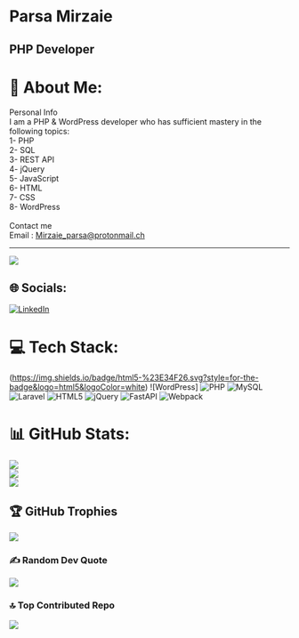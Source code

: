 <h1> Parsa Mirzaie </h1>

<h2> PHP Developer </h2>

# 💫 About Me:
Personal Info<br>I am a PHP & WordPress developer who has sufficient mastery in the following topics:<br>1- PHP<br>2- SQL<br>3- REST API<br>4- jQuery<br>5- JavaScript<br>6- HTML<br>7- CSS<br>8- WordPress<br><br>Contact me<br>Email : Mirzaie_parsa@protonmail.ch


---
[![](https://visitcount.itsvg.in/api?id=Parsa-mrz&icon=5&color=5)](https://visitcount.itsvg.in)

## 🌐 Socials:
[![LinkedIn](https://img.shields.io/badge/LinkedIn-%230077B5.svg?logo=linkedin&logoColor=white)](https://linkedin.com/in/https://www.linkedin.com/in/parsa-mirzaie-85249a221/?lipi=urn%3Ali%3Apage%3Ad_flagship3_feed%3BNjnxwXKDRfq5oM%2FlvKCfVA%3D%3D) 

# 💻 Tech Stack:
(https://img.shields.io/badge/html5-%23E34F26.svg?style=for-the-badge&logo=html5&logoColor=white) ![WordPress]
![PHP](https://img.shields.io/badge/php-%23777BB4.svg?style=for-the-badge&logo=php&logoColor=white) ![MySQL](https://img.shields.io/badge/mysql-%2300f.svg?style=for-the-badge&logo=mysql&logoColor=white) ![Laravel](https://img.shields.io/badge/laravel-%23FF2D20.svg?style=for-the-badge&logo=laravel&logoColor=white) ![HTML5](https://img.shields.io/badge/html5-%23E34F26.svg?style=for-the-badge&logo=html5&logoColor=white) ![jQuery](https://img.shields.io/badge/jquery-%230769AD.svg?style=for-the-badge&logo=jquery&logoColor=white) ![FastAPI](https://img.shields.io/badge/FastAPI-005571?style=for-the-badge&logo=fastapi) ![Webpack](https://img.shields.io/badge/webpack-%238DD6F9.svg?style=for-the-badge&logo=webpack&logoColor=black)
# 📊 GitHub Stats:
![](https://github-readme-stats.vercel.app/api?username=Parsa-mrz&theme=dark&hide_border=false&include_all_commits=true&count_private=true)<br/>
![](https://github-readme-streak-stats.herokuapp.com/?user=Parsa-mrz&theme=dark&hide_border=false)<br/>
![](https://github-readme-stats.vercel.app/api/top-langs/?username=Parsa-mrz&theme=dark&hide_border=false&include_all_commits=true&count_private=true&layout=compact)

## 🏆 GitHub Trophies
![](https://github-profile-trophy.vercel.app/?username=Parsa-mrz&theme=gruvbox&no-frame=false&no-bg=false&margin-w=4)

### ✍️ Random Dev Quote
![](https://quotes-github-readme.vercel.app/api?type=vetical&theme=tokyonight)

### 🔝 Top Contributed Repo
![](https://github-contributor-stats.vercel.app/api?username=Parsa-mrz&limit=5&theme=dark&combine_all_yearly_contributions=true)



<!-- Proudly created with GPRM ( https://gprm.itsvg.in ) -->
